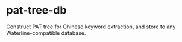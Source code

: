 pat-tree-db
===========

Construct PAT tree for Chinese keyword extraction, and store to any Waterline-compatible database.

